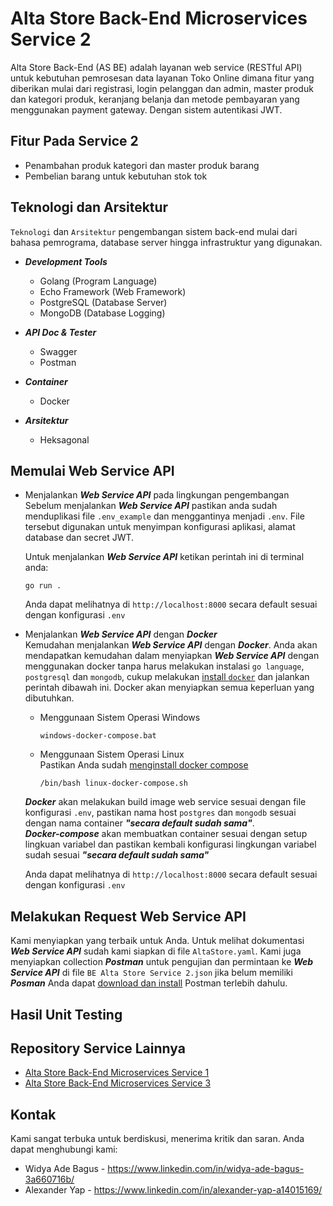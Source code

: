 # Alta Store Back-End Microservices Service 2

Alta Store Back-End (AS BE) adalah layanan web service (RESTful API) untuk kebutuhan pemrosesan data layanan Toko Online dimana fitur yang diberikan mulai dari registrasi, login pelanggan dan admin, master produk dan kategori produk, keranjang belanja dan metode pembayaran yang menggunakan payment gateway. Dengan sistem autentikasi JWT.

## Fitur Pada Service 2

- Penambahan produk kategori dan master produk barang
- Pembelian barang untuk kebutuhan stok tok

## Teknologi dan Arsitektur

`Teknologi` dan `Arsitektur` pengembangan sistem back-end mulai dari bahasa pemrograma, database server hingga infrastruktur yang digunakan.

- **_Development Tools_**

  - Golang (Program Language)
  - Echo Framework (Web Framework)
  - PostgreSQL (Database Server)
  - MongoDB (Database Logging)

- **_API Doc & Tester_**

  - Swagger
  - Postman

- **_Container_**

  - Docker

- **_Arsitektur_**
  - Heksagonal

## Memulai Web Service API

- Menjalankan **_Web Service API_** pada lingkungan pengembangan
  Sebelum menjalankan **_Web Service API_** pastikan anda sudah menduplikasi file `.env_example` dan menggantinya menjadi `.env`.
  File tersebut digunakan untuk menyimpan konfigurasi aplikasi, alamat database dan secret JWT.

  Untuk menjalankan **_Web Service API_** ketikan perintah ini di terminal anda:

  ```console
  go run .
  ```

  Anda dapat melihatnya di `http://localhost:8000` secara default sesuai dengan konfigurasi `.env`

- Menjalankan **_Web Service API_** dengan **_Docker_** <br>
  Kemudahan menjalankan **_Web Service API_** dengan **_Docker_**. Anda akan mendapatkan kemudahan dalam menyiapkan **_Web Service API_**
  dengan menggunakan docker tanpa harus melakukan instalasi `go language`, `postgresql` dan `mongodb`, cukup melakukan
  [install `docker`](https://docs.docker.com/engine/install/) dan jalankan perintah dibawah ini. Docker akan menyiapkan
  semua keperluan yang dibutuhkan.

  - Menggunaan Sistem Operasi Windows

    ```console
    windows-docker-compose.bat
    ```

  - Menggunaan Sistem Operasi Linux <br>
    Pastikan Anda sudah [menginstall docker compose](https://docs.docker.com/compose/install/)

    ```console
    /bin/bash linux-docker-compose.sh
    ```

  **_Docker_** akan melakukan build image web service sesuai dengan file konfigurasi `.env`,
  pastikan nama host `postgres` dan `mongodb` sesuai dengan nama container **_"secara default sudah sama"_**.<br>
  **_Docker-compose_** akan membuatkan container sesuai dengan setup lingkuan variabel dan pastikan kembali
  konfigurasi lingkungan variabel sudah sesuai **_"secara default sudah sama"_**

  Anda dapat melihatnya di `http://localhost:8000` secara default sesuai dengan konfigurasi `.env`

## Melakukan Request Web Service API

Kami menyiapkan yang terbaik untuk Anda. Untuk melihat dokumentasi **_Web Service API_** sudah kami siapkan di file `AltaStore.yaml`.
Kami juga menyiapkan collection **_Postman_** untuk pengujian dan permintaan ke **_Web Service API_** di file `BE Alta Store Service 2.json`
jika belum memiliki **_Posman_** Anda dapat [download dan install](https://www.postman.com/downloads/) Postman terlebih dahulu.

## Hasil Unit Testing

## Repository Service Lainnya

- [Alta Store Back-End Microservices Service 1](https://github.com/Yap0894/altastore-service1)
- [Alta Store Back-End Microservices Service 3](https://github.com/dewidyabagus/altastore-service3)

## Kontak

Kami sangat terbuka untuk berdiskusi, menerima kritik dan saran. Anda dapat menghubungi kami:

- Widya Ade Bagus - https://www.linkedin.com/in/widya-ade-bagus-3a660716b/
- Alexander Yap - https://www.linkedin.com/in/alexander-yap-a14015169/
